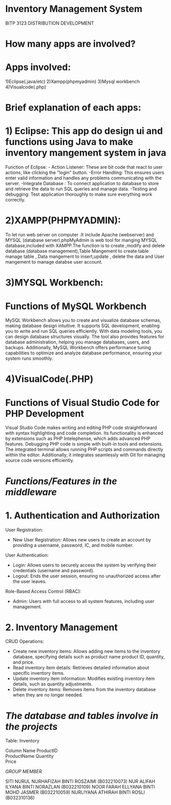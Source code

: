 # Inventory Management System
BITP 3123 DISTRIBUTION DEVELOPMENT


# How many apps are involved?


# Apps involved: 
1)Eclipse(.java/etc) 2)Xampp(phpmyadmin) 3)Mysql workbench 4)Visualcode(.php)

# Brief explanation of each apps:

# 1) Eclipse: This app do design ui and functions  using Java  to make inventory mangement system in java

   Function of Eclipse: - Action Listener: These are bit code that                                                        react to user actions, like clicking the                                                        "login" button.
                         -Error Handling:  This ensures users enter                                                       valid information and handles any problems                                                      communicating with the server.
                         -Integrate Database : To connect application                                                     to database to store and retrieve the data                                                      to run SQL queries and manage data.
                         -Testing and debugging: Test application                                                         thoroughly to make sure everything  work                                                        correctly.
                                                  
                                                  
# 2)XAMPP(PHPMYADMIN): 
To let run web server on computer .It include Apache (webserver) and MYSQL (database server).phpMyAdmin  is web tool for manging MYSQL database,included with XAMPP.The function is to create ,modify and delete database (database management),Table Mangement to create table manage table , Data mangement to insert,update , delete the data and User mangement  to manage databse user account.

# 3)MYSQL Workbench:
# Functions of MySQL Workbench

MySQL Workbench allows you to create and visualize database schemas, making database design intuitive. It supports SQL development, enabling you to write and run SQL queries efficiently. With data modeling tools, you can design database structures visually. The tool also provides features for database administration, helping you manage databases, users, and backups. Additionally, MySQL Workbench offers performance tuning capabilities to optimize and analyze database performance, ensuring your system runs smoothly.



# 4)VisualCode(.PHP)
# Functions of Visual Studio Code for PHP Development

Visual Studio Code makes writing and editing PHP code straightforward with syntax highlighting and code completion. Its functionality is enhanced by extensions such as PHP Intelephense, which adds advanced PHP features. Debugging PHP code is simple with built-in tools and extensions. The integrated terminal allows running PHP scripts and commands directly within the editor. Additionally, it integrates seamlessly with Git for managing source code versions efficiently.




# *Functions/Features in the middleware*

# 1. Authentication and Authorization

User Registration:
- New User Registration: Allows new users to create an account by providing a username, password, IC, and mobile number.
  
User Authentication:
- Login: Allows users to securely access the system by verifying their credentials (username and password).
- Logout: Ends the user session, ensuring no unauthorized access after the user leaves.

Role-Based Access Control (RBAC):
- Admin: Users with full access to all system features, including user management.

  
# 2. Inventory Management
CRUD Operations:

- Create new inventory items: Allows adding new items to the inventory database, specifying details such as product name product ID, quantity, and price.
- Read inventory item details: Retrieves detailed information about specific inventory items.
- Update inventory item information: Modifies existing inventory item details, such as quantity adjustments.
- Delete inventory items: Removes items from the inventory database when they are no longer needed.


# *The database and tables involve in the projects*

Table: Inventory

Column Name	
ProductID	
ProductName
Quantity	
Price	

*GROUP MEMBER*

SITI NURUL NURHAFIZAH BINTI ROSZAIMI (B032210073)
NUR ALIFAH ILYANA BINTI NORAZLAN (B032210109) 
NOOR FARAH ELLYANA BINTI MOHD JASMER (B032210059)
NURLIYANA ATHIRAH BINTI ROSLI (B032310136)
